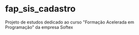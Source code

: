 # fap_sis_cadastro
Projeto de estudos dedicado ao curso "Formação Acelerada em Programação" da empresa Softex
